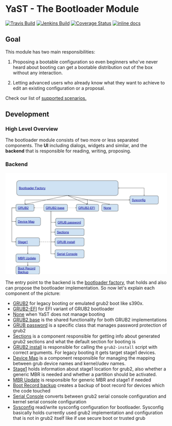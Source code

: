 # YaST - The Bootloader Module #

[![Travis Build](https://travis-ci.org/yast/yast-bootloader.svg?branch=master)](https://travis-ci.org/yast/yast-bootloader)
[![Jenkins Build](http://img.shields.io/jenkins/s/https/ci.opensuse.org/yast-bootloader-master.svg)](https://ci.opensuse.org/view/Yast/job/yast-bootloader-master/)
[![Coverage Status](https://img.shields.io/coveralls/yast/yast-bootloader.svg)](https://coveralls.io/r/yast/yast-bootloader?branch=master)
[![inline docs](http://inch-ci.org/github/yast/yast-bootloader.svg?branch=master)](http://inch-ci.org/github/yast/yast-bootloader)

## Goal

This module has two main responsibilities:

1. Proposing a bootable configuration so even beginners who've never heard about
   booting can get a bootable distribution out of the box without any interaction.

2. Letting advanced users who already know what they want to achieve
   to edit an existing configuration or a proposal.

Check our list of [supported scenarios.](SUPPORTED_SCENARIOS.md)

## Development

### High Level Overview

The bootloader module consists of two more or less separated components.
The **UI** including dialogs, widgets and similar, and
the **backend** that is responsible for reading, writing, proposing.

### Backend

![overview picture](doc/bootloader_backend.svg)

The entry point to the backend is the [bootloader factory](https://www.rubydoc.info/github/yast/yast-bootloader/master/Bootloader/BootloaderFactory),
that holds and also can propose the bootloader implementation. So now let's explain each component of the picture:

- [GRUB2](https://www.rubydoc.info/github/yast/yast-bootloader/master/Bootloader/Grub2) for legacy booting or emulated grub2 boot like s390x.
- [GRUB2-EFI](https://www.rubydoc.info/github/yast/yast-bootloader/master/Bootloader/Grub2EFI) for EFI variant of GRUB2 bootloader
- [None](https://www.rubydoc.info/github/yast/yast-bootloader/master/Bootloader/NoneBootloader) when YaST does not manage booting
- [GRUB2 base](https://www.rubydoc.info/github/yast/yast-bootloader/master/Bootloader/Grub2Base) is the shared functionality for both GRUB2 implementations
- [GRUB password](https://www.rubydoc.info/github/yast/yast-bootloader/master/Bootloader/GRUB2Pwd) is a specific class that manages password protection of grub2
- [Sections](https://www.rubydoc.info/github/yast/yast-bootloader/master/Bootloader/Sections) is a component responsible for getting info about generated grub2 sections and what the default section for booting is
- [GRUB2 install](https://www.rubydoc.info/github/yast/yast-bootloader/master/Bootloader/GrubInstall) is responsible for calling the `grub2-install` script with correct arguments. For legacy booting it gets target stage1 devices.
- [Device Map](https://www.rubydoc.info/github/yast/yast-bootloader/master/Bootloader/DeviceMap) is a component responsible for managing the mapping between grub device names and kernel/udev names.
- [Stage1](https://www.rubydoc.info/github/yast/yast-bootloader/master/Bootloader/Stage1) holds information about stage1 location for grub2, also whether a generic MBR is needed and whether a partition should be activated.
- [MBR Update](https://www.rubydoc.info/github/yast/yast-bootloader/master/Bootloader/MBRUpdate) is responsible for generic MBR and stage1 if needed
- [Boot Record backup](https://www.rubydoc.info/github/yast/yast-bootloader/master/Bootloader/BootRecordBackup) creates a backup of boot record for devices which the code touched
- [Serial Console](https://www.rubydoc.info/github/yast/yast-bootloader/master/Bootloader/SerialConsole) converts between grub2 serial console configuration and kernel serial console configuration
- [Sysconfig](https://www.rubydoc.info/github/yast/yast-bootloader/master/Bootloader/Sysconfig) read/write sysconfig configuration for bootloader. Sysconfig basically holds currently used grub2 implementation and configuration that is not in grub2 itself like if use secure boot or trusted grub
